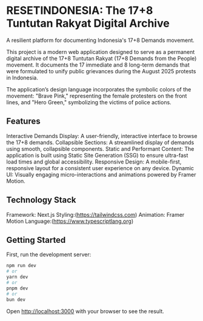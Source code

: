 # RESETINDONESIA: The 17+8 Tuntutan Rakyat Digital Archive
A resilient platform for documenting Indonesia's 17+8 Demands movement.

This project is a modern web application designed to serve as a permanent digital archive of the 17+8 Tuntutan Rakyat (17+8 Demands from the People) movement. It documents the 17 immediate and 8 long-term demands that were formulated to unify public grievances during the August 2025 protests in Indonesia.

The application’s design language incorporates the symbolic colors of the movement: "Brave Pink," representing the female protesters on the front lines, and "Hero Green," symbolizing the victims of police actions.

## Features
Interactive Demands Display: A user-friendly, interactive interface to browse the 17+8 demands.
Collapsible Sections: A streamlined display of demands using smooth, collapsible components.
Static and Performant Content: The application is built using Static Site Generation (SSG) to ensure ultra-fast load times and global accessibility.
Responsive Design: A mobile-first, responsive layout for a consistent user experience on any device.
Dynamic UI: Visually engaging micro-interactions and animations powered by Framer Motion.

## Technology Stack
Framework: Next.js
Styling:(https://tailwindcss.com)
Animation: Framer Motion
Language:(https://www.typescriptlang.org)


## Getting Started

First, run the development server:

```bash
npm run dev
# or
yarn dev
# or
pnpm dev
# or
bun dev
```

Open [http://localhost:3000](http://localhost:3000) with your browser to see the result.



